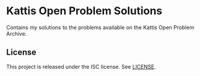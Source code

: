 # Kattis Open Problem Solutions

Contains my solutions to the problems available on the Kattis Open Problem Archive.

## License 

This project is released under the ISC license. See [LICENSE](LICENSE).